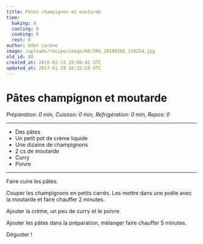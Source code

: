 ```yaml
---
title: Pâtes champignon et moutarde
time:
  baking: 0
  cooling: 0
  cooking: 0
  rest: 0
author: Odet Lorène
image: /uploads/recipe/image/80/IMG_20160201_210254.jpg
old_id: 80
created_at: 2016-02-13 19:00:42 UTC
updated_at: 2017-01-29 10:32:58 UTC
---
```


# Pâtes champignon et moutarde



*Préparation: 0 min, Cuisson: 0 min, Refrigération: 0 min, Repos: 0*

---

- Des pâtes
- Un petit pot de crème liquide
- Une dizaine de champignons
- 2 cs de moutarde
- Curry
- Poivre

---

Faire cuire les pâtes.

Couper les champignons en petits carrés. Les mettre dans une poêle avec la moutarde et faire chauffer 2 minutes.

Ajouter la crème, un peu de curry et le poivre.

Ajouter les pâtes dans la préparation, mélanger faire chauffer 5 minutes.

Déguster ! 
